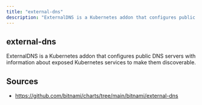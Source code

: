 ```yaml
---
title: "external-dns"
description: "ExternalDNS is a Kubernetes addon that configures public DNS servers with information about exposed Kubernetes services to make them discoverable."
---
```


## external-dns

ExternalDNS is a Kubernetes addon that configures public DNS servers with information about exposed Kubernetes services to make them discoverable.

## Sources

- https://github.com/bitnami/charts/tree/main/bitnami/external-dns
